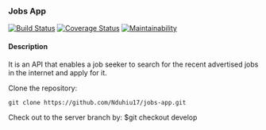### Jobs App
[![Build Status](https://travis-ci.org/Nduhiu17/jobs-app.svg?branch=develop)](https://travis-ci.org/Nduhiu17/jobs-app)
[![Coverage Status](https://coveralls.io/repos/github/Nduhiu17/jobs-app/badge.svg?branch=ch-integrate-coveralls-159875878)](https://coveralls.io/github/Nduhiu17/jobs-app?branch=ch-integrate-coveralls-159875878)
[![Maintainability](https://api.codeclimate.com/v1/badges/ff2a5df41c188d07ce9f/maintainability)](https://codeclimate.com/github/Nduhiu17/jobs-app/maintainability)
#### Description
It is an API that enables a job seeker to search for the recent advertised jobs in the internet and apply for it.

Clone the repository: 

```git clone https://github.com/Nduhiu17/jobs-app.git```

Check out to the server branch by:
$git checkout develop